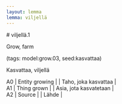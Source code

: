 ```yaml
---
layout: lemma
lemma: viljellä
---
```


<div class="sense">
# <span class="sensename">viljellä.1</span>

<span class="description">Grow, farm</span>

(tags: model:grow.03, seed:kasvattaa)

<span class="description">Kasvattaa, viljellä</span>

A0 | Entity growing |   | Taho, joka kasvattaa |  
A1 | Thing grown |   | Asia, jota kasvatetaan |  
A2 | Source |   | Lähde |  

</div>

